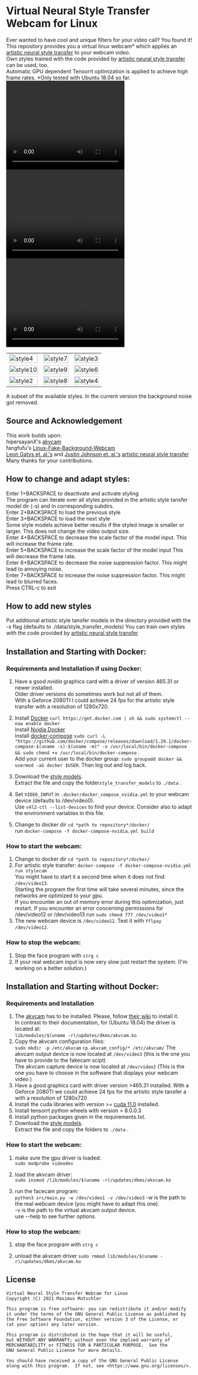 # Virtual Neural Style Transfer Webcam for Linux
Ever wanted to have cool and unique filters for your video call? You found it!  
This repository provides you a virtual linux webcam* which applies an [artistic neural style transfer](https://github.com/pytorch/examples/tree/master/fast_neural_style) to your webcam
video.  
Own styles trained with the code provided
by [artistic neural style transfer](https://github.com/pytorch/examples/tree/master/fast_neural_style)
can be used, too.  
Automatic GPU dependent Tensorrt optimization is applied to achieve high frame rates.
*Only tested with Ubuntu 18.04 so far.
<video width="320" height="240" controls>
src="https://youtu.be/7GAVroRsKNc">
</video> 
<video width="320" height="240" controls>
src="https://youtu.be/nBJnGyzXK-I">
</video> 
<video width="320" height="240" controls>
src="https://youtu.be/5MbDGsOvkp4">
</video> 


 <table style="width:100%">
  <tr>
    <td><img src="media/style4.gif" alt="style4" width="100%"</td>
    <td><img src="media/style7.gif" alt="style7" width="100%"</td>
    <td><img src="media/style3.gif" alt="style3" width="100%"</td>
  </tr>
    <td><img src="media/style10.gif" alt="style10" width="100%"</td>
    <td><img src="media/style9.gif" alt="style9" width="100%"</td>
    <td><img src="media/style6.gif" alt="style6" width="100%"</td>
  </tr>
    </tr>
    <td><img src="media/style2.gif" alt="style2" width="100%"</td>
    <td><img src="media/style8.gif" alt="style8" width="100%"</td>
    <td><img src="media/style5.gif" alt="style4" width="100%"</td>
  </tr>
</table> 
A subset of the available styles. In the current version the background noise got removed.

## Source and Acknowledgement

This work builds upon:  
hipersayanX's [akvcam](https://github.com/webcamoid/akvcam)    
fangfufu's  [Linux-Fake-Background-Webcam](https://github.com/fangfufu/Linux-Fake-Background-Webcam)  
[Leon Gatys et. al.'s](https://www.cv-foundation.org/openaccess/content_cvpr_2016/papers/Gatys_Image_Style_Transfer_CVPR_2016_paper.pdf)
and [Justin Johnson et. al.'s](https://arxiv.org/pdf/1603.08155.pdf) [artistic neural style transfer](https://github.com/pytorch/examples/tree/master/fast_neural_style)  
Many thanks for your contributions.

## How to change and adapt styles:


Enter 1+BACKSPACE to deactivate and activate styling  
The program can iterate over all styles provided in the artistic style tansfer model dir (-s) and in corresponding
subdirs.    
Enter 2+BACKSPACE to load the previous style  
Enter 3+BACKSPACE to load the next style  
Some style models achieve better results if the styled image is smaller or larger. This does not change the video output
size.    
Enter 4+BACKSPACE to decrease the scale factor of the model input. This will increase the frame rate.  
Enter 5+BACKSPACE to increase the scale factor of the model input This will decrease the frame rate.  
Enter 6+BACKSPACE to decrease the noise suppression factor. This might lead to annoying noise.  
Enter 7+BACKSPACE to increase the noise suppression factor. This might lead to blurred faces.  
Press CTRL-c to exit

## How to add new styles


Put additional artistic style tansfer models in the directory provided with the -s flag (defaults to
./data/style_transfer_models)
You can train own styles with the code provided
by [artistic neural style transfer](https://github.com/pytorch/examples/tree/master/fast_neural_style)

## Installation and Starting with Docker:

### Requirements and Installation if using Docker:

1. Have a good *nvidia* graphics card with a driver of version 465.31 or newer installed.  
   Older driver versions do sometimes work but not all of them.  
   With a Geforce 2080TI I could achieve 24 fps for the artistic style transfer with a resolution of 1280x720.
2. Install [Docker](https://docs.docker.com/engine/install/ubuntu/) `curl https://get.docker.com | sh && sudo systemctl --now enable docker`  
Install [Nvidia Docker](https://docs.nvidia.com/datacenter/cloud-native/container-toolkit/install-guide.html#docker)  
Install [docker-compose](https://docs.docker.com/compose/install/) `sudo curl -L "https://github.com/docker/compose/releases/download/1.29.1/docker-compose-$(uname -s)-$(uname -m)" -o /usr/local/bin/docker-compose && sudo chmod +x /usr/local/bin/docker-compose`
.   
Add your current user to the docker group: `sudo groupadd docker && usermod -aG docker $USER`. Than log out and log
back.

3. Download the [style models](https://u-173-c142.cs.uni-tuebingen.de/index.php/s/ierXwx3DS8X48ss).   
   Extract the file and copy the folder`style_transfer_models` to `./data` .
4. Set `VIDEO_INPUT` in `.docker/docker_compose_nvidia.yml` to your webcam device (defaults to /dev/video0).  
   Use `v4l2-ctl --list-devices` to find your device. Consider also to adapt the environment variables in this file.
5. Change to docker dir `cd *path to repository*/docker/`  
   run `docker-compose -f docker-compose-nvidia.yml build`

### How to start the webcam:


1. Change to docker dir `cd *path to repository*/docker/`
2. For artistic style transfer: `docker-compose -f docker-compose-nvidia.yml  run stylecam`  
   You might have to start it a second time when it does not find `/dev/video13`.  
   Starting the program the first time will take several minutes, since the networks are optimized to your gpu.   
   If you encounter an out of memory error during this optimization, just restart. If you encounter an error concerning
   permissions for /dev/video12 or /dev/video13 run `sudo chmod 777 /dev/video1*`
3. The new webcam device is `/dev/video12`. Test it with `fflpay /dev/video12`.

### How to stop the webcam:

1. Stop the face program with `strg c`
2. If your real webcam input is now very slow just restart the system. (I'm working on a better solution.)

## Installation and Starting without  Docker:

### Requirements and Installation

1. The [akvcam](https://github.com/webcamoid/akvcam) has to be installed. Please,
   follow [their wiki](https://github.com/webcamoid/akvcam/wiki) to install it.  
   In contrast to their documentation, for (Ubuntu 18.04) the driver is located at:  
   `lib/modules/$(uname -r)/updates/dkms/akvcam.ko`
2. Copy the akvcam configuration files:   
   `sudo mkdir -p /etc/akvcam`
   `cp akvcam_config/* /etc/akvcam/`
   The akvcam output device is now located at `/dev/video3`  (this is the one you have to provide to the fakecam
   scipt)  
   The akvcam capture device is now located at `/dev/video2` (This is the one you have to choose in the software that
   displays your webcam video )
3. Have a good graphics card with driver version >465.31 installed. With a Geforce 2080TI we could achieve 24 fps for
   the artistic style tansfer a with a resolution of 1280x720
4. Install the cuda libraries with version >= [cuda 11.0](https://developer.nvidia.com/cuda-11.0-download-archive)
   installed.
5. Install tensorrt python wheels with version > 8.0.0.3
5. Install python packages given in the requirements.txt.
8. Download the [style models](https://u-173-c142.cs.uni-tuebingen.de/index.php/s/ierXwx3DS8X48ss).   
   Extract the file and copy the folders to `./data` .

### How to start the webcam:
1. make sure the gpu driver is loaded:  
    `sudo modprobe videodev`
2. load the akvcam driver:  
   `sudo insmod /lib/modules/$(uname -r)/updates/dkms/akvcam.ko`

3. run the facecam program:  
   `python3 src/main.py -w /dev/video1 -v /dev/video3`
   -w is the path to the real webcam device (you might have to adapt this one).  
   -v is the path to the virtual akvcam output device.  
   use --help to see further options.

### How to stop the webcam:

1. stop the face program with `strg c`

2. unload the akvcam driver
   `sudo rmmod lib/modules/$(uname -r)/updates/dkms/akvcam.ko`

## License

    Virtual Neural Style Transfer Webcam for Linux 
    Copyright (C) 2021 Maximus Mutschler

    This program is free software: you can redistribute it and/or modify
    it under the terms of the GNU General Public License as published by
    the Free Software Foundation, either version 3 of the License, or
    (at your option) any later version.

    This program is distributed in the hope that it will be useful,
    but WITHOUT ANY WARRANTY; without even the implied warranty of
    MERCHANTABILITY or FITNESS FOR A PARTICULAR PURPOSE.  See the
    GNU General Public License for more details.

    You should have received a copy of the GNU General Public License
    along with this program.  If not, see <https://www.gnu.org/licenses/>.



